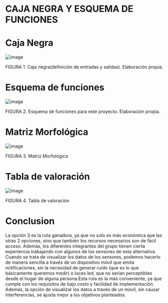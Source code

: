 # CAJA NEGRA Y ESQUEMA DE FUNCIONES
# Caja Negra
![image](https://github.com/BrunoXIII-Gav/FDD_1/blob/main/Archivos_de_FDD/Imagenes/Imagenes_entregable4/Contents.png)

FIGURA 1. Caja negra(definición de entradas y salidas). Elaboración propia.

# Esquema de funciones
![image](https://github.com/BrunoXIII-Gav/FDD_1/blob/main/Archivos_de_FDD/Imagenes/Imagenes_entregable4/Esquema%20de%20funciones.png)

FIGURA 2. Esquema de funciones para este proyecto. Elaboración propia.

# Matriz Morfológica

![image](https://github.com/BrunoXIII-Gav/FDD_1/blob/main/Archivos_de_FDD/Imagenes/Imagenes_entregable4/Matriz_morfologica_final.jpg)

FIGURA 3. Matriz Morfológica

# Tabla de valoración

![image](https://github.com/BrunoXIII-Gav/FDD_1/blob/main/Archivos_de_FDD/Imagenes/Imagenes_entregable4/Table_valorate.png)

FIGURA 4. Tabla de valoración

# Conclusion

La opción 3 es la ruta ganadora, ya que no solo es más económica que las otras 2 opciones, sino que también los recursos necesarios son de fácil acceso. Además, los diferentes integrantes del grupo tienen cierta experiencia trabajando con algunos de los sensores de esta alternativa. Cuando se trata de visualizar los datos de los sensores, podemos hacerlo de manera sencilla a través de un dispositivo móvil que emita notificaciones, sin la necesidad de generar ruido (que es lo que básicamente queremos medir) o luces led, que no serían perceptibles desde el hogar de alguna persona.Esta ruta es la más conveniente, ya que cumple con los requisitos de bajo costo y facilidad de implementación. Además, la opción de visualizar los datos a través de un móvil, sin causar interferencias, se ajusta mejor a los objetivos planteados.
